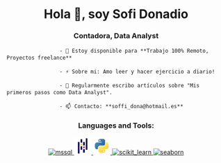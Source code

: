 <h1 align="center">Hola 👋, soy Sofi Donadio</h1>
<h3 align="center">Contadora, Data Analyst</h3>

                     - 👯 Estoy disponible para **Trabajo 100% Remoto, Proyectos freelance**
              
                     - ⚡ Sobre mi: Amo leer y hacer ejercicio a diario!

                     - 📝 Regularmente escribo artículos sobre "Mis primeros pasos como Data Analyst".

                     - 📫 Contacto: **soffi_dona@hotmail.es**


</p>

<h3 align="center">Languages and Tools:</h3>
<p align="center"> <a href="https://www.microsoft.com/en-us/sql-server" target="_blank" rel="noreferrer"> <img src="https://www.svgrepo.com/show/303229/microsoft-sql-server-logo.svg" alt="mssql" width="40" height="40"/> </a> <a href="https://pandas.pydata.org/" target="_blank" rel="noreferrer"> <img src="https://raw.githubusercontent.com/devicons/devicon/2ae2a900d2f041da66e950e4d48052658d850630/icons/pandas/pandas-original.svg" alt="pandas" width="40" height="40"/> </a> <a href="https://www.python.org" target="_blank" rel="noreferrer"> <img src="https://raw.githubusercontent.com/devicons/devicon/master/icons/python/python-original.svg" alt="python" width="40" height="40"/> </a> <a href="https://scikit-learn.org/" target="_blank" rel="noreferrer"> <img src="https://upload.wikimedia.org/wikipedia/commons/0/05/Scikit_learn_logo_small.svg" alt="scikit_learn" width="40" height="40"/> </a> <a href="https://seaborn.pydata.org/" target="_blank" rel="noreferrer"> <img src="https://seaborn.pydata.org/_images/logo-mark-lightbg.svg" alt="seaborn" width="40" height="40"/> </a> </p>
